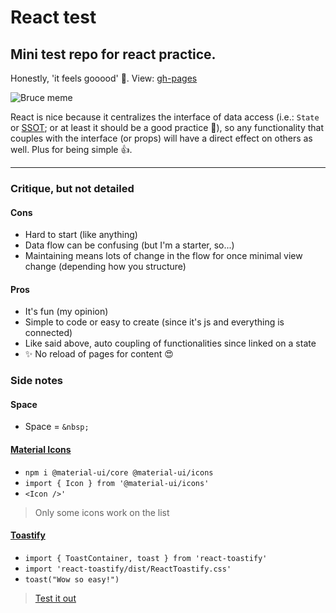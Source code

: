 # React test

## Mini test repo for react practice.

Honestly, 'it feels gooood' 🤩.
View: [gh-pages](https://denyspacheco.github.io/react-test/)

![Bruce meme](https://i.pinimg.com/originals/b1/ed/80/b1ed80033a3060a68fbdc5573b6f6df2.jpg)

React is nice because it centralizes the interface of data access (i.e.: `State` or [SSOT](https://en.wikipedia.org/wiki/Single_source_of_truth); or at least it should be a good practice 🤷), so any functionality that couples with the interface (or props) will have a direct effect on others as well. Plus for being simple 👍.

---

### Critique, but not detailed

#### Cons

- Hard to start (like anything)
- Data flow can be confusing (but I'm a starter, so...)
- Maintaining means lots of change in the flow for once minimal view change (depending how you structure)

#### Pros

- It's fun (my opinion)
- Simple to code or easy to create (since it's js and everything is connected)
- Like said above, auto coupling of functionalities since linked on a state
- ✨ No reload of pages for content 😍

### Side notes

#### Space

- Space = `&nbsp;`

#### [Material Icons](https://mui.com/components/material-icons/)

- `npm i @material-ui/core @material-ui/icons`
- `import { Icon } from '@material-ui/icons'`
- `<Icon />'`

> Only some icons work on the list

#### [Toastify](https://www.google.com/search?channel=fs&q=toastify)

- `import { ToastContainer, toast } from 'react-toastify'`
- `import 'react-toastify/dist/ReactToastify.css'`
- `toast("Wow so easy!")`

> [Test it out](https://fkhadra.github.io/react-toastify/introduction/)